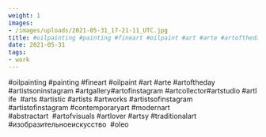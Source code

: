 ```yaml
---
weight: 1
images:
- /images/uploads/2021-05-31_17-21-11_UTC.jpg
title: #oilpainting #painting #fineart #oilpaint #art #arte #artoftheday #artistsoninstagram #artgallery#artofinstagram #artcollector#artstudio #artlife  #arts #artistic #artists #artworks #artistsofinstagram #artistofinstagram #contemporaryart #modernart #abstractart  #artofvisuals #artlover #artsy #traditionalart #изобразительноеискусство  #oleo
date: 2021-05-31
tags:
- work
---
```


#oilpainting #painting #fineart #oilpaint #art #arte #artoftheday #artistsoninstagram #artgallery#artofinstagram #artcollector#artstudio #artlife  #arts #artistic #artists #artworks #artistsofinstagram #artistofinstagram #contemporaryart #modernart #abstractart  #artofvisuals #artlover #artsy #traditionalart #изобразительноеискусство  #oleo
